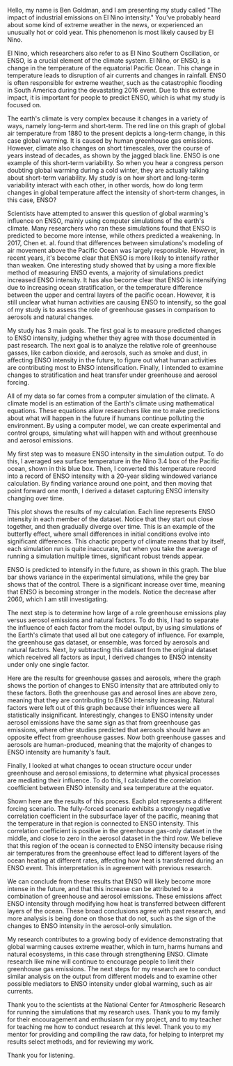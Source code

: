 Hello, my name is Ben Goldman, and I am presenting my study called "The impact of industrial emissions on El Nino intensity." You've probably heard about some kind of extreme weather in the news, or experienced an unusually hot or cold year. This phenomenon is most likely caused by El Nino.

El Nino, which researchers also refer to as El Nino Southern Oscillation, or ENSO, is a crucial element of the climate system. El Nino, or ENSO, is a change in the temperature of the equatorial Pacific Ocean. This change in temperature leads to disruption of air currents and changes in rainfall. ENSO is often responsible for extreme weather, such as the catastrophic flooding in South America during the devastating 2016 event. Due to this extreme impact, it is important for people to predict ENSO, which is what my study is focused on.

The earth's climate is very complex because it changes in a variety of ways, namely long-term and short-term. The red line on this graph of global air temperature from 1880 to the present depicts a long-term change, in this case global warming. It is caused by human greenhouse gas emissions. However, climate also changes on short timescales, over the course of years instead of decades, as shown by the jagged black line. ENSO is one example of this short-term variability. So when you hear a congress person doubting global warming during a cold winter, they are actually talking about short-term variability. My study is on how short and long-term variability interact with each other, in other words, how do long term changes in global temperature affect the intensity of short-term changes, in this case, ENSO?

Scientists have attempted to answer this question of global warming's influence on ENSO, mainly using computer simulations of the earth's climate. Many researchers who ran these simulations found that ENSO is predicted to become more intense, while others predicted a weakening. In 2017, Chen et. al. found that differences between simulations's modeling of air movement above the Pacific Ocean was largely responsible. However, in recent years, it's become clear that ENSO is more likely to intensify rather than weaken. One interesting study showed that by using a more flexible method of measuring ENSO events, a majority of simulations predict increased ENSO intensity. It has also become clear that ENSO is intensifying due to increasing ocean stratification, or the temperature difference between the upper and central layers of the pacific ocean. However, it is still unclear what human activities are causing ENSO to intensify, so the goal of my study is to assess the role of greenhouse gasses in comparison to aerosols and natural changes.

My study has 3 main goals. The first goal is to measure predicted changes to ENSO intensity, judging whether they agree with those documented in past research. The next goal is to analyze the relative role of greenhouse gasses, like carbon dioxide, and aerosols, such as smoke and dust, in affecting ENSO intensity in the future, to figure out what human activities are contributing most to ENSO intensification. Finally, I intended to examine changes to stratification and heat transfer under greenhouse and aerosol forcing.

All of my data so far comes from a computer simulation of the climate. A climate model is an estimation of the Earth's climate using mathematical equations. These equations allow researchers like me to make predictions about what will happen in the future if humans continue polluting the environment. By using a computer model, we can create experimental and control groups, simulating what will happen with and without greenhouse and aerosol emissions.

My first step was to measure ENSO intensity in the simulation output. To do this, I averaged sea surface temperature in the Nino 3.4 box of the Pacific ocean, shown in this blue box. Then, I converted this temperature record into a record of ENSO intensity with a 20-year sliding windowed variance calculation. By finding variance around one point, and then moving that point forward one month, I derived a dataset capturing ENSO intensity changing over time.

This plot shows the results of my calculation. Each line represents ENSO intensity in each member of the dataset. Notice that they start out close together, and then gradually diverge over time. This is an example of the butterfly effect, where small differences in initial conditions evolve into significant differences. This chaotic property of climate means that by itself, each simulation run is quite inaccurate, but when you take the average of running a simulation multiple times, significant robust trends appear.

ENSO is predicted to intensify in the future, as shown in this graph. The blue bar shows variance in the experimental simulations, while the grey bar shows that of the control. There is a significant increase over time, meaning that ENSO is becoming stronger in the models. Notice the decrease after 2060, which I am still investigating.

The next step is to determine how large of a role greenhouse emissions play versus aerosol emissions and natural factors. To do this, I had to separate the influence of each factor from the model output, by using simulations of the Earth's climate that used all but one category of influence. For example, the greenhouse gas dataset, or ensemble, was forced by aerosols and natural factors. Next, by subtracting this dataset from the original dataset which received all factors as input, I derived changes to ENSO intensity under only one single factor.

Here are the results for greenhouse gasses and aerosols, where the graph shows the portion of changes to ENSO intensity that are attributed only to these factors. Both the greenhouse gas and aerosol lines are above zero, meaning that they are contributing to ENSO intensity increasing. Natural factors were left out of this graph because their influences were all statistically insignificant. Interestingly, changes to ENSO intensity under aerosol emissions have the same sign as that from greenhouse gas emissions, where other studies predicted that aerosols should have an opposite effect from greenhouse gasses. Now both greenhouse gasses and aerosols are human-produced, meaning that the majority of changes to ENSO intensity are humanity's fault.

Finally, I looked at what changes to ocean structure occur under greenhouse and aerosol emissions, to determine what physical processes are mediating their influence. To do this, I calculated the correlation coefficient between ENSO intensity and sea temperature at the equator.

Shown here are the results of this process. Each plot represents a different forcing scenario. The fully-forced scenario exhibits a strongly negative correlation coefficient in the subsurface layer of the pacific, meaning that the temperature in that region is connected to ENSO intensity. This correlation coefficient is positive in the greenhouse gas-only dataset in the middle, and close to zero in the aerosol dataset in the third row. We believe that this region of the ocean is connected to ENSO intensity because rising air temperatures from the greenhouse effect lead to different layers of the ocean heating at different rates, affecting how heat is transferred during an ENSO event. This interpretation is in agreement with previous research.

We can conclude from these results that ENSO will likely become more intense in the future, and that this increase can be attributed to a combination of greenhouse and aerosol emissions. These emissions affect ENSO intensity through modifying how heat is transferred between different layers of the ocean. These broad conclusions agree with past research, and more analysis is being done on those that do not, such as the sign of the changes to ENSO intensity in the aerosol-only simulation.

My research contributes to a growing body of evidence demonstrating that global warming causes extreme weather, which in turn, harms humans and natural ecosystems, in this case through strengthening ENSO. Climate research like mine will continue to encourage people to limit their greenhouse gas emissions. The next steps for my research are to conduct similar analysis on the output from different models and to examine other possible mediators to ENSO intensity under global warming, such as air currents.

Thank you to the scientists at the National Center for Atmospheric Research for running the simulations that my research uses. Thank you to my family for their encouragement and enthusiasm for my project, and to my teacher for teaching me how to conduct research at this level. Thank you to my mentor for providing and compiling the raw data, for helping to interpret my results select methods, and for reviewing my work.


Thank you for listening.

